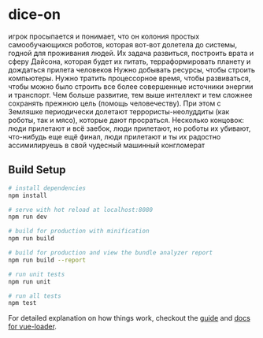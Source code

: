 # dice-on

игрок просыпается и понимает, что он колония простых самообучающихся роботов, которая вот-вот долетела до системы, годной для проживания людей. Их задача развиться, построить врата и сферу Дайсона, которая будет их питать, терраформировать планету и дождаться прилета человеков
Нужно добывать ресурсы, чтобы строить компьютеры. Нужно тратить процессорное время, чтобы развиваться, чтобы можно было строить все более совершенные источники энергии и транспорт. Чем больше развитие, тем выше интеллект и тем сложнее сохранять прежнюю цель (помощь человечеству). При этом с Земляшке периодически долетают террористы-неолуддиты (как роботы, так и мясо), которые дают просраться. Несколько концовок: люди прилетают и всё заебок, люди прилетают, но роботы их убивают, что-нибудь еще
ещё финал, люди прилетают и ты их радостно ассимилируешь в свой чудесный машинный конгломерат

## Build Setup

``` bash
# install dependencies
npm install

# serve with hot reload at localhost:8080
npm run dev

# build for production with minification
npm run build

# build for production and view the bundle analyzer report
npm run build --report

# run unit tests
npm run unit

# run all tests
npm test
```

For detailed explanation on how things work, checkout the [guide](http://vuejs-templates.github.io/webpack/) and [docs for vue-loader](http://vuejs.github.io/vue-loader).
